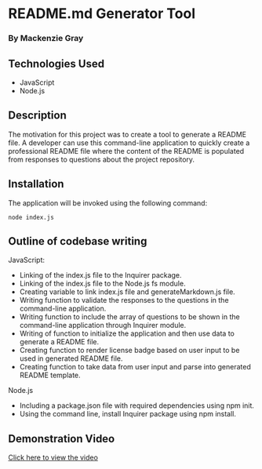 # README.md Generator Tool

### By Mackenzie Gray

## Technologies Used 

- JavaScript
- Node.js

## Description 

The motivation for this project was to create a tool to generate a README file. A developer can use this command-line application to quickly create a professional README file where the content of the README is populated from responses to questions about the project repository. 

## Installation

The application will be invoked using the following command:

`node index.js`

## Outline of codebase writing 

JavaScript:
- Linking of the index.js file to the Inquirer package.
- Linking of the index.js file to the Node.js fs module.
- Creating variable to link index.js file and generateMarkdown.js file.
- Writing function to validate the responses to the questions in the command-line application.
- Writing function to include the array of questions to be shown in the command-line application through Inquirer module.
- Writing of function to initialize the application and then use data to generate a README file.
- Creating function to render license badge based on user input to be used in generated README file. 
- Creating function to take data from user input and parse into generated README template.

Node.js
- Including a package.json file with required dependencies using npm init.
- Using the command line, install Inquirer package using npm install.

## Demonstration Video

[Click here to view the video](https://drive.google.com/file/d/1jP7_K3KEfhxjn1dbmaNqU5AkIGiYfoYJ/view)

